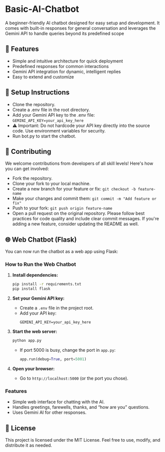 # Basic-AI-Chatbot

A beginner-friendly AI chatbot designed for easy setup and development. It comes with built-in responses for general conversation and leverages the Gemini API to handle queries beyond its predefined scope

## 🚀 Features
- Simple and intuitive architecture for quick deployment
- Predefined responses for common interactions
- Gemini API integration for dynamic, intelligent replies
- Easy to extend and customize

## 🔧 Setup Instructions
- Clone the repository.
- Create a .env file in the root directory.
- Add your Gemini API key to the .env file:
```GEMINI_API_KEY=your_api_key_here```
- ⚠️ Important: Do not hardcode your API key directly into the source code. Use environment variables for security.
- Run bot.py to start the chatbot.

## 🤝 Contributing
We welcome contributions from developers of all skill levels! Here's how you can get involved:
- Fork the repository.
- Clone your fork to your local machine.
- Create a new branch for your feature or fix:
 ```git checkout -b feature-name```
- Make your changes and commit them:
```git commit -m "Add feature or fix"```
- Push to your fork:
```git push origin feature-name```
- Open a pull request on the original repository.
Please follow best practices for code quality and include clear commit messages. If you're adding a new feature, consider updating the README as well.


## 🌐 Web Chatbot (Flask)

You can now run the chatbot as a web app using Flask:

### How to Run the Web Chatbot

1. **Install dependencies:**
   ```bash
   pip install -r requirements.txt
   pip install flask
   ```

2. **Set your Gemini API key:**
   - Create a `.env` file in the project root.
   - Add your API key:
     ```
     GEMINI_API_KEY=your_api_key_here
     ```

3. **Start the web server:**
   ```bash
   python app.py
   ```
   - If port 5000 is busy, change the port in `app.py`:
     ```python
     app.run(debug=True, port=5001)
     ```

4. **Open your browser:**
   - Go to `http://localhost:5000` (or the port you chose).

### Features
- Simple web interface for chatting with the AI.
- Handles greetings, farewells, thanks, and “how are you” questions.
- Uses Gemini AI for other responses.

## 📄 License
This project is licensed under the MIT License. Feel free to use, modify, and distribute it as needed.


